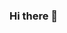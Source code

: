 ### Hi there 👋

<!--
**PRADEEPSINHCHAVDA/PRADEEPSINHCHAVDA** is a ✨ _special_ ✨ repository because its `README.md` (this file) appears on your GitHub profile.
![download (2)](https://user-images.githubusercontent.com/55187749/113020166-f4ee0800-919f-11eb-93bf-d1bb39f46fb4.jpeg)

Here are some ideas to get you started:

- 🔭 I’m currently working on ...
- 🌱 I’m currently learning ...
- 👯 I’m looking to collaborate on ...
- 🤔 I’m looking for help with ...
- 💬 Ask me about ...
- 📫 How to reach me: ...
- 😄 Pronouns: ...
- ⚡ Fun fact: ...
-->
